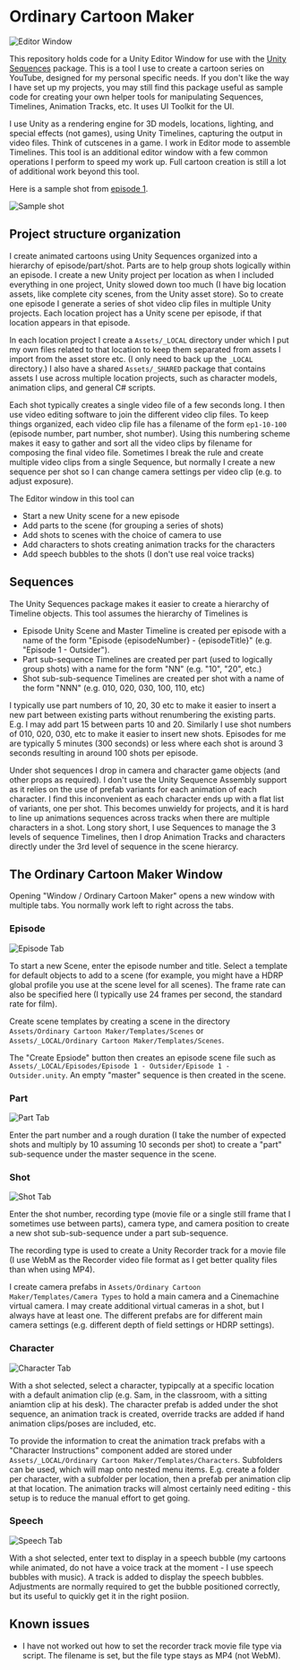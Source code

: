 # Ordinary Cartoon Maker

![Editor Window](./docs/EpisodeTab.png)

This repository holds code for a Unity Editor Window for use with the
[Unity Sequences](https://docs.unity3d.com/Packages/com.unity.sequences@1.1/manual/index.html)
package. This is a tool I use to create a cartoon series on YouTube,
designed for my personal specific needs. If you don't like the way I have set
up my projects, you may still find this package useful as sample code for
creating your own helper tools for manipulating Sequences, Timelines,
Animation Tracks, etc. It uses UI Toolkit for the UI.

I use Unity as a rendering engine for 3D models, locations, lighting, and
special effects (not games), using Unity Timelines, capturing the output in
video files. Think of cutscenes in a game. I work in Editor mode
to assemble Timelines. This tool is an additional editor window with a
few common operations I perform to speed my work up. Full cartoon creation
is still a lot of additional work beyond this tool.

Here is a sample shot from [episode 1](https://youtu.be/4DDU01Kg9Lw).

![Sample shot](./docs/EORainSampleShot.png)

## Project structure organization

I create animated cartoons using Unity Sequences organized into a hierarchy of
episode/part/shot.  Parts are to help group shots logically within an episode.
I create a new Unity project per location as when I included everything in one
project, Unity slowed down too much (I have big location assets, like complete
city scenes, from the Unity asset store). So to create one episode I generate
a series of shot video clip files in multiple Unity projects. Each location 
project has a Unity scene per episode, if that location appears in that episode.

In each location project I create a `Assets/_LOCAL` directory under which I put
my own files related to that location to keep them separated from assets I
import from the asset store etc. (I only need to back up the `_LOCAL`
directory.) I also have a shared `Assets/_SHARED` package that contains assets
I use across multiple location projects, such as character models, 
animation clips, and general C# scripts.

Each shot typically creates a single video file of a few seconds long.
I then use video editing software to join the different video clip files.
To keep things organized, each video clip file has a filename of the form
`ep1-10-100` (episode number, part number, shot number). Using this numbering
scheme makes it easy to gather and sort all the video clips by filename
for composing the final video file.
Sometimes I break the rule and create multiple video clips from
a single Sequence, but normally I create a new sequence per shot so I can
change camera settings per video clip (e.g. to adjust exposure).

The Editor window in this tool can

* Start a new Unity scene for a new episode
* Add parts to the scene (for grouping a series of shots)
* Add shots to scenes with the choice of camera to use
* Add characters to shots creating animation tracks for the characters
* Add speech bubbles to the shots (I don't use real voice tracks)

## Sequences

The Unity Sequences package makes it easier to create a hierarchy of Timeline
objects. This tool assumes the hierarchy of Timelines is 

* Episode Unity Scene and Master Timeline is created per episode with a name of the form "Episode {episodeNumber} - {episodeTitle}" (e.g. "Episode 1 - Outsider").
* Part sub-sequence Timelines are created per part (used to logically group shots) with a name for the form "NN" (e.g. "10", "20", etc.)
* Shot sub-sub-sequence Timelines are created per shot with a name of the form "NNN" (e.g. 010, 020, 030, 100, 110, etc)

I typically use part numbers of 10, 20, 30 etc to make it easier to insert a
new part between existing parts without renumbering the existing parts.
E.g. I may add part 15 between parts 10 and 20.
Similarly I use shot numbers of 010, 020, 030, etc to make it easier to insert
new shots. Episodes for me are typically 5 minutes (300 seconds) or less where
each shot is around 3 seconds resulting in around 100 shots per episode.

Under shot sequences I drop in camera and character game objects (and other
props as required). I don't use the Unity Sequence Assembly support as it
relies on the use of prefab variants for each animation of each character. I
find this inconvenient as each character ends up with a flat list of variants,
one per shot. This becomes unwieldy for projects, and it is hard to line up
animations sequences across tracks when there are multiple characters in a
shot. Long story short, I use Sequences to manage the 3 levels of sequence
Timelines, then I drop Animation Tracks and characters directly under the 3rd
level of sequence in the scene hierarcy.

## The Ordinary Cartoon Maker Window

Opening "Window / Ordinary Cartoon Maker" opens a new window with multiple
tabs. You normally work left to right across the tabs.

### Episode

![Episode Tab](./docs/EpisodeTab.png)

To start a new Scene, enter the episode number and title. Select a template for
default objects to add to a scene (for example, you might have a HDRP global
profile you use at the scene level for all scenes). The frame rate can also be
specified here (I typically use 24 frames per second, the standard rate for
film).

Create scene templates by creating a scene in the directory `Assets/Ordinary
Cartoon Maker/Templates/Scenes` or `Assets/_LOCAL/Ordinary Cartoon
Maker/Templates/Scenes`.

The "Create Epsiode" button then creates an episode scene file such as
`Assets/_LOCAL/Episodes/Episode 1 - Outsider/Episode 1 - Outsider.unity`.
An empty "master" sequence is then created in the scene. 

### Part

![Part Tab](./docs/PartTab.png)

Enter the part number and a rough duration (I take the number of expected shots
and multiply by 10 assuming 10 seconds per shot) to create a "part"
sub-sequence under the master sequence in the scene.

### Shot

![Shot Tab](./docs/ShotTab.png)

Enter the shot number, recording type (movie file or a single still frame that
I sometimes use between parts), camera type, and camera position to create a
new shot sub-sub-sequence under a part sub-sequence.

The recording type is used to create a Unity Recorder track for a movie file (I
use WebM as the Recorder video file format as I get better quality files than
when using MP4).

I create camera prefabs in `Assets/Ordinary Cartoon Maker/Templates/Camera
Types` to hold a main camera and a Cinemachine virtual camera. I may create
additional virtual cameras in a shot, but I always have at least one. The
different prefabs are for different main camera settings (e.g. different depth
of field settings or HDRP settings).

### Character

![Character Tab](./docs/CharacterTab.png)

With a shot selected, select a character, typipcally at a specific location
with a default animation clip (e.g. Sam, in the classroom, with a sitting
aniamtion clip at his desk). The character prefab is added under the shot
sequence, an animation track is created, override tracks are added if hand
animation clips/poses are included, etc.

To provide the information to creat the animation track prefabs with a
"Character Instructions" component added are stored under
`Assets/_LOCAL/Ordinary Cartoon Maker/Templates/Characters`. Subfolders can be
used, which will map onto nested menu items. E.g. create a folder per
character, with a subfolder per location, then a prefab per animation clip at
that location. The animation tracks will almost certainly need editing - this
setup is to reduce the manual effort to get going.

### Speech

![Speech Tab](./docs/SpeechTab.png)

With a shot selected, enter text to display in a speech bubble (my cartoons
while animated, do not have a voice track at the moment - I use speech bubbles
with music). A track is added to display the speech bubbles. Adjustments are
normally required to get the bubble positioned correctly, but its useful to
quickly get it in the right posiion.

## Known issues

* I have not worked out how to set the recorder track movie file type via script. The filename is set, but the file type stays as MP4 (not WebM).
